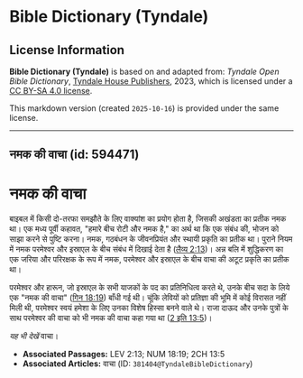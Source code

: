 # Bible Dictionary (Tyndale)

## License Information

**Bible Dictionary (Tyndale)** is based on and adapted from: _Tyndale Open Bible Dictionary_, [Tyndale House Publishers](https://tyndaleopenresources.com/), 2023, which is licensed under a [CC BY-SA 4.0 license](https://creativecommons.org/licenses/by-sa/4.0/legalcode.en).

This markdown version (created `2025-10-16`) is provided under the same license.



--------------------------------

## नमक की वाचा (id: 594471)

नमक की वाचा
===========

बाइबल में किसी दो\-तरफा समझौते के लिए वाक्यांश का प्रयोग होता है, जिसकी अखंडता का प्रतीक नमक था। एक मध्य पूर्वी कहावत, "हमारे बीच रोटी और नमक है," का अर्थ था कि एक संबंध की, भोजन को साझा करने से पुष्टि करना। नमक, गठबंधन के जीवनप्रियंत और स्थायी प्रकृति का प्रतीक था। पुराने नियम में नमक परमेश्वर और इस्राएल के बीच संबंध में दिखाई देता है ([लैव्य 2:13](https://ref.ly/Lev2:13))। अन्न बलि में शुद्धिकरण का एक जरिया और परिरक्षक के रूप में नमक, परमेश्वर और इस्राएल के बीच वाचा की अटूट प्रकृति का प्रतीक था।

परमेश्वर और हारून, जो इस्राएल के सभी याजकों के पद का प्रतिनिधित्व करते थे, उनके बीच सदा के लिये एक "नमक की वाचा" ([गिन 18:19](https://ref.ly/Num18:19)) बाँधी गई थी। चूंकि लेवियों को प्रतिज्ञा की भूमि में कोई विरासत नहीं मिली थी, परमेश्वर स्वयं हमेशा के लिए उनका विशेष हिस्सा बनने वाले थे। राजा दाऊद और उनके पुत्रों के साथ परमेश्वर की वाचा को भी नमक की वाचा कहा गया था ([2 इति 13:5](https://ref.ly/2Chr13:5))।

*यह भी देखें* वाचा।

* **Associated Passages:** LEV 2:13; NUM 18:19; 2CH 13:5
* **Associated Articles:** वाचा (ID: `381404@TyndaleBibleDictionary`)

